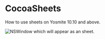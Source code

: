 CocoaSheets
===========

How to use sheets on Yosmite 10.10 and above.

![NSWindow which will appear as an sheet.](http://i.stack.imgur.com/Io0yY.png)
